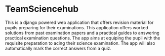 # TeamSciencehub
This is a django powered  web application that offers revision material for pupils preparing for their examinations.
This application offers worked solutions from past examination papers and a practical guides to answering practical examination questions.
The app aims at equiping the pupil with the requisite preparation to acing their science examination.
The app will also automatically mark the correct answers from a quiz.

